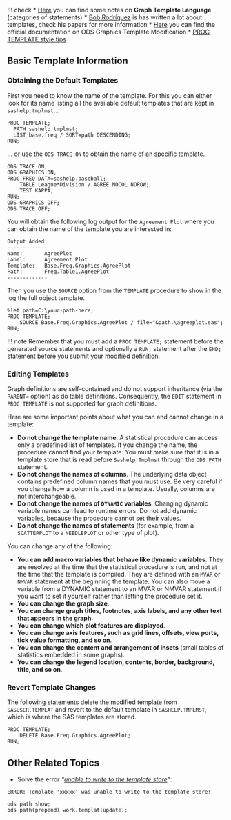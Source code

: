 !!! check
	  * [Here](http://support.sas.com/documentation/cdl/en/grstatug/63302/HTML/default/viewer.htm#n0kqozn49yx2lon1aavkll1f5dff.htm) you can find some notes on **Graph Template Language** (categories of statements)
	  * [Bob Rodríguez](https://www.linkedin.com/in/bob-rodriguez-7b12634/) is has written a lot about templates, check his papers for more information
	  * [Here](https://support.sas.com/documentation/cdl/en/statug/63962/HTML/default/viewer.htm#templt_toc.htm) you can find the official documentation on ODS Graphics Template Modification
	  * [PROC TEMPLATE style tips](https://support.sas.com/rnd/base/ods/scratch/styles-tips.pdf)

## Basic Template Information

### Obtaining the Default Templates 

First you need to know the name of the template. For this you can either look for its name listing all the available default templates that are kept in `sashelp.tmplmst`...

```
PROC TEMPLATE;
  PATH sashelp.tmplmst;
  LIST base.freq / SORT=path DESCENDING;
RUN; 
```

... or use the `ODS TRACE ON` to obtain the name of an specific template.

```
ODS TRACE ON;
ODS GRAPHICS ON;
PROC FREQ DATA=sashelp.baseball;
	TABLE League*Division / AGREE NOCOL NOROW; 
	TEST KAPPA;
RUN;
ODS GRAPHICS OFF;
ODS TRACE OFF;
```

You will obtain the following log output for the `Agreement Plot` where you can obtain the name of the template you are interested in:

```
Output Added:
-------------
Name:       AgreePlot
Label:      Agreement Plot
Template:   Base.Freq.Graphics.AgreePlot
Path:       Freq.Table1.AgreePlot
-------------
```

Then you use the `SOURCE` option from the `TEMPLATE` procedure to show in the log the full object template.

```
%let path=C:\your-path-here;
PROC TEMPLATE;
	SOURCE Base.Freq.Graphics.AgreePlot / file="&path.\agreeplot.sas";
RUN;
```
!!! note
    Remember that you must add a `PROC TEMPLATE;` statement before the generated source statements and optionally a `RUN;` statement after the `END;` statement before you submit your modified definition.

### Editing Templates

Graph definitions are self-contained and do not support inheritance (via the `PARENT=` option) as do table definitions. Consequently, the `EDIT` statement in `PROC TEMPLATE` is not supported for graph definitions.

Here are some important points about what you can and cannot change in a template:

* **Do not change the template name**. A statistical procedure can access only a predefined list of templates. If you change the name, the procedure cannot find your template. You must make sure that it is in a template store that is read before `Sashelp.Tmplmst` through the `ODS PATH` statement.
* **Do not change the names of columns**. The underlying data object contains predefined column names that you must use. Be very careful if you change how a column is used in a template. Usually, columns are not interchangeable.
* **Do not change the names of `DYNAMIC` variables**. Changing dynamic variable names can lead to runtime errors. Do not add dynamic variables, because the procedure cannot set their values.
* **Do not change the names of statements** (for example, from a `SCATTERPLOT` to a `NEEDLEPLOT` or other type of plot).

You can change any of the following:

* **You can add macro variables that behave like dynamic variables**. They are resolved at the time that the statistical procedure is run, and not at the time that the template is compiled. They are defined with an `MVAR` or `NMVAR` statement at the beginning the template. You can also move a variable from a DYNAMIC statement to an MVAR or NMVAR statement if you want to set it yourself rather than letting the procedure set it.
* **You can change the graph size**.
* **You can change graph titles, footnotes, axis labels, and any other text that appears in the graph**.
* **You can change which plot features are displayed**.
* **You can change axis features, such as grid lines, offsets, view ports, tick value formatting, and so on**.
* **You can change the content and arrangement of insets** (small tables of statistics embedded in some graphs).
* **You can change the legend location, contents, border, background, title, and so on**.

### Revert Template Changes

The following statements delete the modified template from `SASUSER.TEMPLAT` and revert to the default template in
`SASHELP.TMPLMST`, which is where the SAS templates are stored.

```
PROC TEMPLATE;
	DELETE Base.Freq.Graphics.AgreePlot;
RUN;
```

## Other Related Topics

* Solve the error *"[unable to write to the template store](http://support.sas.com/techsup/notes/v8/4/739.html)"*:
```
ERROR: Template 'xxxxx' was unable to write to the template store!

ods path show;
ods path(prepend) work.templat(update);
```



